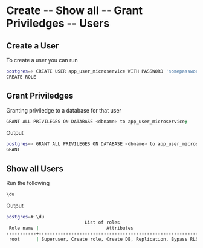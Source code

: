 # Create -- Show all -- Grant Priviledges -- Users

## Create a User

To create a user you can run

```bash
postgres=> CREATE USER app_user_microservice WITH PASSWORD 'somepassword';
CREATE ROLE

```

## Grant Priviledges

Granting priviledge to a database for that user

```bash
GRANT ALL PRIVILEGES ON DATABASE <dbname> to app_user_microservice;
```

Output

```bash
postgres=> GRANT ALL PRIVILEGES ON DATABASE <dbname> to app_user_microservice;
GRANT
```

## Show all Users

Run the following

```bash
\du
```

Output

```bash
postgres=# \du
                             List of roles
 Role name |                         Attributes                         
-----------+------------------------------------------------------------
 root      | Superuser, Create role, Create DB, Replication, Bypass RLS
```